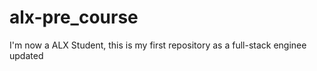 # alx-pre_course
I'm now a ALX Student, this is my first repository as a full-stack enginee
updated
